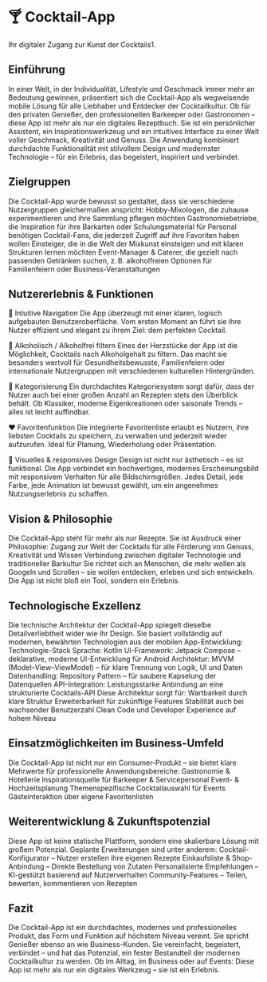 
# 🍸 Cocktail-App

Ihr digitaler Zugang zur Kunst der Cocktails1. 

## Einführung

In einer Welt, in der Individualität, Lifestyle und Geschmack immer mehr an Bedeutung gewinnen, präsentiert sich die Cocktail-App als wegweisende mobile Lösung für alle Liebhaber und Entdecker der Cocktailkultur.
Ob für den privaten Genießer, den professionellen Barkeeper oder Gastronomen – diese App ist mehr als nur ein digitales Rezeptbuch. Sie ist ein persönlicher Assistent, ein Inspirationswerkzeug und ein intuitives Interface zu einer Welt voller Geschmack, Kreativität und Genuss.
Die Anwendung kombiniert durchdachte Funktionalität mit stilvollem Design und modernster Technologie – für ein Erlebnis, das begeistert, inspiriert und verbindet.

## Zielgruppen

Die Cocktail-App wurde bewusst so gestaltet, dass sie verschiedene Nutzergruppen gleichermaßen anspricht:
Hobby-Mixologen, die zuhause experimentieren und ihre Sammlung pflegen möchten
Gastronomiebetriebe, die Inspiration für ihre Barkarten oder Schulungsmaterial für Personal benötigen
Cocktail-Fans, die jederzeit Zugriff auf ihre Favoriten haben wollen
Einsteiger, die in die Welt der Mixkunst einsteigen und mit klaren Strukturen lernen möchten
Event-Manager & Caterer, die gezielt nach passenden Getränken suchen, z. B. alkoholfreien Optionen für Familienfeiern oder Business-Veranstaltungen

## Nutzererlebnis & Funktionen

🧭 Intuitive Navigation
Die App überzeugt mit einer klaren, logisch aufgebauten Benutzeroberfläche. Vom ersten Moment an führt sie ihre Nutzer effizient und elegant zu ihrem Ziel: dem perfekten Cocktail.

🧃 Alkoholisch / Alkoholfrei filtern
Eines der Herzstücke der App ist die Möglichkeit, Cocktails nach Alkoholgehalt zu filtern. Das macht sie besonders wertvoll für Gesundheitsbewusste, Familienfeiern oder internationale Nutzergruppen mit verschiedenen kulturellen Hintergründen.

📂 Kategorisierung
Ein durchdachtes Kategoriesystem sorgt dafür, dass der Nutzer auch bei einer großen Anzahl an Rezepten stets den Überblick behält. Ob Klassiker, moderne Eigenkreationen oder saisonale Trends – alles ist leicht auffindbar.

❤️ Favoritenfunktion
Die integrierte Favoritenliste erlaubt es Nutzern, ihre liebsten Cocktails zu speichern, zu verwalten und jederzeit wieder aufzurufen. Ideal für Planung, Wiederholung oder Präsentation.

📱 Visuelles & responsives Design
Design ist nicht nur ästhetisch – es ist funktional. Die App verbindet ein hochwertiges, modernes Erscheinungsbild mit responsivem Verhalten für alle Bildschirmgrößen. Jedes Detail, jede Farbe, jede Animation ist bewusst gewählt, um ein angenehmes Nutzungserlebnis zu schaffen.

## Vision & Philosophie

Die Cocktail-App steht für mehr als nur Rezepte. Sie ist Ausdruck einer Philosophie:
Zugang zur Welt der Cocktails für alle
Förderung von Genuss, Kreativität und Wissen
Verbindung zwischen digitaler Technologie und traditioneller Barkultur
Sie richtet sich an Menschen, die mehr wollen als Googeln und Scrollen – sie wollen entdecken, erleben und sich entwickeln. Die App ist nicht bloß ein Tool, sondern ein Erlebnis.

## Technologische Exzellenz

Die technische Architektur der Cocktail-App spiegelt dieselbe Detailverliebtheit wider wie ihr Design. Sie basiert vollständig auf modernen, bewährten Technologien  aus der mobilen App-Entwicklung:
Technologie-Stack
Sprache: Kotlin
UI-Framework: Jetpack Compose – deklarative, moderne UI-Entwicklung für Android
Architektur: MVVM (Model–View–ViewModel) – für klare Trennung von Logik, UI und Daten
Datenhandling: Repository Pattern – für saubere Kapselung der Datenquellen
API-Integration: Leistungsstarke Anbindung an eine strukturierte Cocktails-API
Diese Architektur sorgt für:
Wartbarkeit durch klare Struktur
Erweiterbarkeit für zukünftige Features
Stabilität auch bei wachsender Benutzerzahl
Clean Code und Developer Experience auf hohem Niveau

## Einsatzmöglichkeiten im Business-Umfeld

Die Cocktail-App ist nicht nur ein Consumer-Produkt – sie bietet klare Mehrwerte für professionelle Anwendungsbereiche:
Gastronomie & Hotellerie
Inspirationsquelle für Barkeeper & Servicepersonal
 Event- & Hochzeitsplanung
Themenspezifische Cocktailauswahl für Events
Gästeinteraktion über eigene Favoritenlisten

## Weiterentwicklung & Zukunftspotenzial

Diese App ist keine statische Plattform, sondern eine skalierbare Lösung mit großem Potenzial. Geplante Erweiterungen sind unter anderem:
Cocktail-Konfigurator – Nutzer erstellen ihre eigenen Rezepte
Einkaufsliste & Shop-Anbindung – Direkte Bestellung von Zutaten
Personalisierte Empfehlungen – KI-gestützt basierend auf Nutzerverhalten
Community-Features – Teilen, bewerten, kommentieren von Rezepten

## Fazit

Die Cocktail-App ist ein durchdachtes, modernes und professionelles Produkt, das Form und Funktion auf höchstem Niveau vereint.
Sie spricht Genießer ebenso an wie Business-Kunden. Sie vereinfacht, begeistert, verbindet – und hat das Potenzial, ein fester Bestandteil der modernen Cocktailkultur zu werden.
Ob im Alltag, im Business oder auf Events: Diese App ist mehr als nur ein digitales Werkzeug – sie ist ein Erlebnis.
